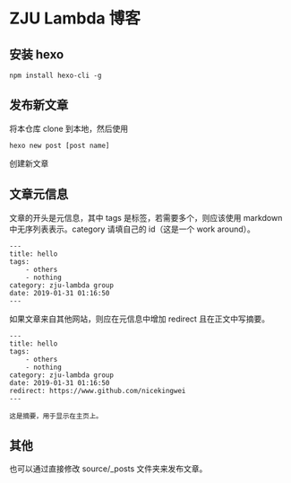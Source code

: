 # ZJU Lambda 博客

## 安装 hexo

```
npm install hexo-cli -g
```

## 发布新文章

将本仓库 clone 到本地，然后使用

```
hexo new post [post name] 
```

创建新文章

## 文章元信息

文章的开头是元信息，其中 tags 是标签，若需要多个，则应该使用 markdown 中无序列表表示。category 请填自己的 id（这是一个 work around）。

```
---
title: hello
tags: 
    - others
    - nothing
category: zju-lambda group
date: 2019-01-31 01:16:50
---
```

如果文章来自其他网站，则应在元信息中增加 redirect 且在正文中写摘要。

```
---
title: hello
tags: 
    - others
    - nothing
category: zju-lambda group
date: 2019-01-31 01:16:50
redirect: https://www.github.com/nicekingwei
---

这是摘要，用于显示在主页上。
```

## 其他

也可以通过直接修改 source/_posts 文件夹来发布文章。